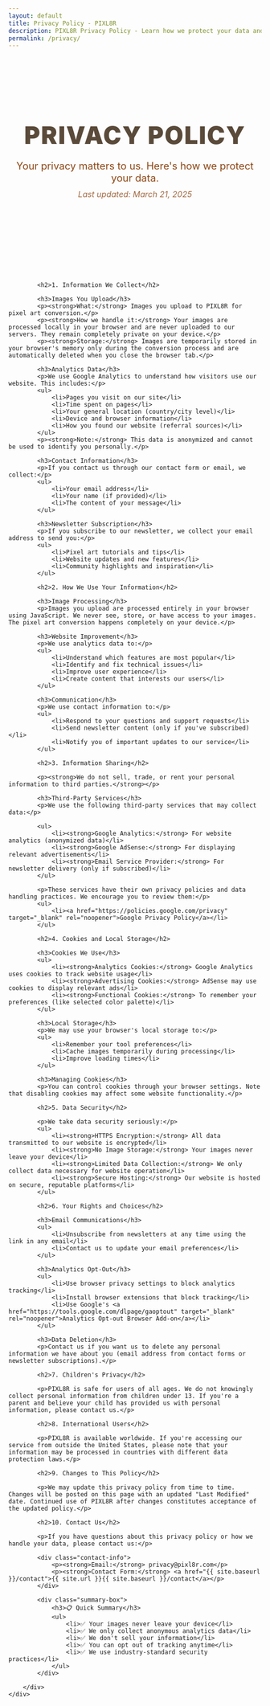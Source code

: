 ```yaml
---
layout: default
title: Privacy Policy - PIXL8R
description: PIXL8R Privacy Policy - Learn how we protect your data and respect your privacy when using our pixel art creation tool.
permalink: /privacy/
---
```


<section class="page-hero">
    <div class="container">
        <h1>Privacy Policy</h1>
        <p>Your privacy matters to us. Here's how we protect your data.</p>
        <p class="last-updated"><em>Last updated: March 21, 2025</em></p>
    </div>
</section>

<section class="privacy-content">
    <div class="container">
        <div class="privacy-text">
            
            <h2>1. Information We Collect</h2>
            
            <h3>Images You Upload</h3>
            <p><strong>What:</strong> Images you upload to PIXL8R for pixel art conversion.</p>
            <p><strong>How we handle it:</strong> Your images are processed locally in your browser and are never uploaded to our servers. They remain completely private on your device.</p>
            <p><strong>Storage:</strong> Images are temporarily stored in your browser's memory only during the conversion process and are automatically deleted when you close the browser tab.</p>

            <h3>Analytics Data</h3>
            <p>We use Google Analytics to understand how visitors use our website. This includes:</p>
            <ul>
                <li>Pages you visit on our site</li>
                <li>Time spent on pages</li>
                <li>Your general location (country/city level)</li>
                <li>Device and browser information</li>
                <li>How you found our website (referral sources)</li>
            </ul>
            <p><strong>Note:</strong> This data is anonymized and cannot be used to identify you personally.</p>

            <h3>Contact Information</h3>
            <p>If you contact us through our contact form or email, we collect:</p>
            <ul>
                <li>Your email address</li>
                <li>Your name (if provided)</li>
                <li>The content of your message</li>
            </ul>

            <h3>Newsletter Subscription</h3>
            <p>If you subscribe to our newsletter, we collect your email address to send you:</p>
            <ul>
                <li>Pixel art tutorials and tips</li>
                <li>Website updates and new features</li>
                <li>Community highlights and inspiration</li>
            </ul>

            <h2>2. How We Use Your Information</h2>
            
            <h3>Image Processing</h3>
            <p>Images you upload are processed entirely in your browser using JavaScript. We never see, store, or have access to your images. The pixel art conversion happens completely on your device.</p>

            <h3>Website Improvement</h3>
            <p>We use analytics data to:</p>
            <ul>
                <li>Understand which features are most popular</li>
                <li>Identify and fix technical issues</li>
                <li>Improve user experience</li>
                <li>Create content that interests our users</li>
            </ul>

            <h3>Communication</h3>
            <p>We use contact information to:</p>
            <ul>
                <li>Respond to your questions and support requests</li>
                <li>Send newsletter content (only if you've subscribed)</li>
                <li>Notify you of important updates to our service</li>
            </ul>

            <h2>3. Information Sharing</h2>
            
            <p><strong>We do not sell, trade, or rent your personal information to third parties.</strong></p>

            <h3>Third-Party Services</h3>
            <p>We use the following third-party services that may collect data:</p>
            
            <ul>
                <li><strong>Google Analytics:</strong> For website analytics (anonymized data)</li>
                <li><strong>Google AdSense:</strong> For displaying relevant advertisements</li>
                <li><strong>Email Service Provider:</strong> For newsletter delivery (only if subscribed)</li>
            </ul>

            <p>These services have their own privacy policies and data handling practices. We encourage you to review them:</p>
            <ul>
                <li><a href="https://policies.google.com/privacy" target="_blank" rel="noopener">Google Privacy Policy</a></li>
            </ul>

            <h2>4. Cookies and Local Storage</h2>
            
            <h3>Cookies We Use</h3>
            <ul>
                <li><strong>Analytics Cookies:</strong> Google Analytics uses cookies to track website usage</li>
                <li><strong>Advertising Cookies:</strong> AdSense may use cookies to display relevant ads</li>
                <li><strong>Functional Cookies:</strong> To remember your preferences (like selected color palette)</li>
            </ul>

            <h3>Local Storage</h3>
            <p>We may use your browser's local storage to:</p>
            <ul>
                <li>Remember your tool preferences</li>
                <li>Cache images temporarily during processing</li>
                <li>Improve loading times</li>
            </ul>

            <h3>Managing Cookies</h3>
            <p>You can control cookies through your browser settings. Note that disabling cookies may affect some website functionality.</p>

            <h2>5. Data Security</h2>
            
            <p>We take data security seriously:</p>
            <ul>
                <li><strong>HTTPS Encryption:</strong> All data transmitted to our website is encrypted</li>
                <li><strong>No Image Storage:</strong> Your images never leave your device</li>
                <li><strong>Limited Data Collection:</strong> We only collect data necessary for website operation</li>
                <li><strong>Secure Hosting:</strong> Our website is hosted on secure, reputable platforms</li>
            </ul>

            <h2>6. Your Rights and Choices</h2>
            
            <h3>Email Communications</h3>
            <ul>
                <li>Unsubscribe from newsletters at any time using the link in any email</li>
                <li>Contact us to update your email preferences</li>
            </ul>

            <h3>Analytics Opt-Out</h3>
            <ul>
                <li>Use browser privacy settings to block analytics tracking</li>
                <li>Install browser extensions that block tracking</li>
                <li>Use Google's <a href="https://tools.google.com/dlpage/gaoptout" target="_blank" rel="noopener">Analytics Opt-out Browser Add-on</a></li>
            </ul>

            <h3>Data Deletion</h3>
            <p>Contact us if you want us to delete any personal information we have about you (email address from contact forms or newsletter subscriptions).</p>

            <h2>7. Children's Privacy</h2>
            
            <p>PIXL8R is safe for users of all ages. We do not knowingly collect personal information from children under 13. If you're a parent and believe your child has provided us with personal information, please contact us.</p>

            <h2>8. International Users</h2>
            
            <p>PIXL8R is available worldwide. If you're accessing our service from outside the United States, please note that your information may be processed in countries with different data protection laws.</p>

            <h2>9. Changes to This Policy</h2>
            
            <p>We may update this privacy policy from time to time. Changes will be posted on this page with an updated "Last Modified" date. Continued use of PIXL8R after changes constitutes acceptance of the updated policy.</p>

            <h2>10. Contact Us</h2>
            
            <p>If you have questions about this privacy policy or how we handle your data, please contact us:</p>
            
            <div class="contact-info">
                <p><strong>Email:</strong> privacy@pixl8r.com</p>
                <p><strong>Contact Form:</strong> <a href="{{ site.baseurl }}/contact">{{ site.url }}{{ site.baseurl }}/contact</a></p>
            </div>

            <div class="summary-box">
                <h3>📋 Quick Summary</h3>
                <ul>
                    <li>✅ Your images never leave your device</li>
                    <li>✅ We only collect anonymous analytics data</li>
                    <li>✅ We don't sell your information</li>
                    <li>✅ You can opt out of tracking anytime</li>
                    <li>✅ We use industry-standard security practices</li>
                </ul>
            </div>

        </div>
    </div>
</section>

<style>
.page-hero {
    padding: 60px 0;
    text-align: center;
}

.page-hero h1 {
    font-size: 48px;
    font-weight: 900;
    color: #5a4a3a;
    margin-bottom: 20px;
    text-transform: uppercase;
    letter-spacing: 2px;
}

.page-hero p {
    font-size: 20px;
    color: #8b4513;
    max-width: 600px;
    margin: 10px auto;
}

.last-updated {
    font-size: 16px !important;
    color: #8b4513 !important;
    opacity: 0.8;
}

.privacy-content {
    padding: 80px 0;
}

.privacy-text {
    max-width: 800px;
    margin: 0 auto;
}

.privacy-text h2 {
    font-size: 28px;
    font-weight: 900;
    color: #5a4a3a;
    margin: 50px 0 20px;
    text-transform: uppercase;
    letter-spacing: 1px;
    border-bottom: 3px solid #c17b5a;
    padding-bottom: 10px;
}

.privacy-text h3 {
    font-size: 20px;
    font-weight: 700;
    color: #5a4a3a;
    margin: 30px 0 15px;
}

.privacy-text p {
    color: #8b4513;
    line-height: 1.8;
    margin-bottom: 20px;
    font-size: 16px;
}

.privacy-text ul {
    color: #8b4513;
    line-height: 1.8;
    margin: 20px 0;
    padding-left: 20px;
}

.privacy-text li {
    margin-bottom: 8px;
}

.privacy-text a {
    color: #c17b5a;
    text-decoration: none;
    font-weight: 600;
    border-bottom: 2px solid transparent;
    transition: border-bottom 0.3s ease;
}

.privacy-text a:hover {
    border-bottom: 2px solid #c17b5a;
}

.contact-info {
    background: #f2f0e8;
    border: 4px solid #5a4a3a;
    border-radius: 15px;
    padding: 25px;
    margin: 30px 0;
    box-shadow: 4px 4px 0 #5a4a3a;
}

.contact-info p {
    margin: 10px 0;
    font-weight: 600;
}

.summary-box {
    background: #e6ddd4;
    border: 6px solid #5a4a3a;
    border-radius: 20px;
    padding: 30px;
    margin: 50px 0;
    box-shadow: 6px 6px 0 #5a4a3a;
}

.summary-box h3 {
    color: #5a4a3a;
    margin-top: 0;
    margin-bottom: 20px;
    text-align: center;
    font-size: 24px;
}

.summary-box ul {
    list-style: none;
    padding: 0;
}

.summary-box li {
    margin-bottom: 10px;
    font-weight: 600;
    color: #5a4a3a;
}

@media (max-width: 768px) {
    .page-hero h1 {
        font-size: 36px;
    }
    
    .privacy-text h2 {
        font-size: 24px;
    }
    
    .privacy-text {
        padding: 0 20px;
    }
}
</style>
